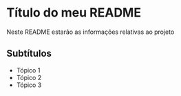 # Título do meu README

Neste README estarão as informações relativas ao projeto

## Subtítulos

- Tópico 1
- Tópico 2
- Tópico 3
